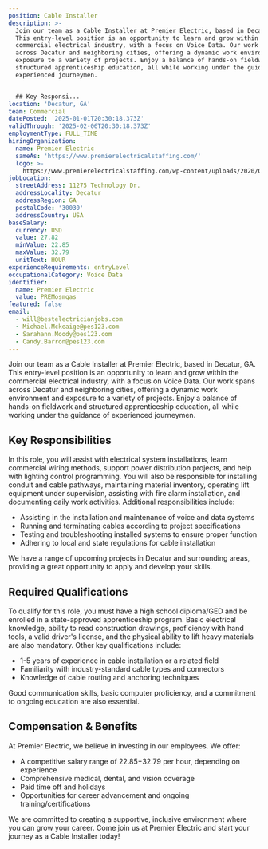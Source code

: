 ```yaml
---
position: Cable Installer
description: >-
  Join our team as a Cable Installer at Premier Electric, based in Decatur, GA.
  This entry-level position is an opportunity to learn and grow within the
  commercial electrical industry, with a focus on Voice Data. Our work spans
  across Decatur and neighboring cities, offering a dynamic work environment and
  exposure to a variety of projects. Enjoy a balance of hands-on fieldwork and
  structured apprenticeship education, all while working under the guidance of
  experienced journeymen. 


  ## Key Responsi...
location: 'Decatur, GA'
team: Commercial
datePosted: '2025-01-01T20:30:18.373Z'
validThrough: '2025-02-06T20:30:18.373Z'
employmentType: FULL_TIME
hiringOrganization:
  name: Premier Electric
  sameAs: 'https://www.premierelectricalstaffing.com/'
  logo: >-
    https://www.premierelectricalstaffing.com/wp-content/uploads/2020/05/Premier-Electrical-Staffing-logo.png
jobLocation:
  streetAddress: 11275 Technology Dr.
  addressLocality: Decatur
  addressRegion: GA
  postalCode: '30030'
  addressCountry: USA
baseSalary:
  currency: USD
  value: 27.82
  minValue: 22.85
  maxValue: 32.79
  unitText: HOUR
experienceRequirements: entryLevel
occupationalCategory: Voice Data
identifier:
  name: Premier Electric
  value: PREMosmqas
featured: false
email:
  - will@bestelectricianjobs.com
  - Michael.Mckeaige@pes123.com
  - Sarahann.Moody@pes123.com
  - Candy.Barron@pes123.com
---
```




Join our team as a Cable Installer at Premier Electric, based in Decatur, GA. This entry-level position is an opportunity to learn and grow within the commercial electrical industry, with a focus on Voice Data. Our work spans across Decatur and neighboring cities, offering a dynamic work environment and exposure to a variety of projects. Enjoy a balance of hands-on fieldwork and structured apprenticeship education, all while working under the guidance of experienced journeymen. 

## Key Responsibilities
In this role, you will assist with electrical system installations, learn commercial wiring methods, support power distribution projects, and help with lighting control programming. You will also be responsible for installing conduit and cable pathways, maintaining material inventory, operating lift equipment under supervision, assisting with fire alarm installation, and documenting daily work activities. Additional responsibilities include:

- Assisting in the installation and maintenance of voice and data systems
- Running and terminating cables according to project specifications
- Testing and troubleshooting installed systems to ensure proper function
- Adhering to local and state regulations for cable installation

We have a range of upcoming projects in Decatur and surrounding areas, providing a great opportunity to apply and develop your skills.

## Required Qualifications
To qualify for this role, you must have a high school diploma/GED and be enrolled in a state-approved apprenticeship program. Basic electrical knowledge, ability to read construction drawings, proficiency with hand tools, a valid driver's license, and the physical ability to lift heavy materials are also mandatory. Other key qualifications include:

- 1-5 years of experience in cable installation or a related field
- Familiarity with industry-standard cable types and connectors
- Knowledge of cable routing and anchoring techniques

Good communication skills, basic computer proficiency, and a commitment to ongoing education are also essential.

## Compensation & Benefits
At Premier Electric, we believe in investing in our employees. We offer:

- A competitive salary range of $22.85-$32.79 per hour, depending on experience
- Comprehensive medical, dental, and vision coverage
- Paid time off and holidays
- Opportunities for career advancement and ongoing training/certifications

We are committed to creating a supportive, inclusive environment where you can grow your career. Come join us at Premier Electric and start your journey as a Cable Installer today!
